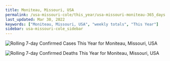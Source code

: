 ```yaml
---
title: Moniteau, Missouri, USA
permalink: /usa-missouri-cole/this_year/usa-missouri-moniteau-365_days.html
last_updated: Mar 30, 2022
keywords: ["Moniteau, Missouri, USA", "weekly totals", "This Year"]
sidebar: usa-missouri-cole_sidebar
---
```


![Rolling 7-day Confirmed Cases This Year for Moniteau, Missouri, USA](/covid_tracker/images/graphs/usa-missouri-moniteau-rolling_7_days_confirmed-365_days_graph.png)

![Rolling 7-day Confirmed Deaths This Year for Moniteau, Missouri, USA](/covid_tracker/images/graphs/usa-missouri-moniteau-rolling_7_days_deaths-365_days_graph.png)
